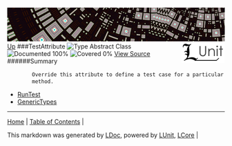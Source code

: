 ![](../Content/LUnit-banner-small.png "")
[<img align="right" src="../Content/LUnit-logo-small.png">](../../README.md)
[Up](../LUnit.md)
###TestAttribute
![Type Abstract Class](http://b.repl.ca/v1/Type-Abstract%20Class-lightgrey.png "") ![Documented 100%](http://b.repl.ca/v1/Documented-100%25-brightgreen.png "") ![Covered 0%](http://b.repl.ca/v1/Covered-0%25-red.png "")
[View Source](../Attributes/TestAttribute.cs)
######Summary

            Override this attribute to define a test case for a particular
            method.
            
 - [RunTest](TestAttribute_RunTest.md)
 - [GenericTypes](TestAttribute_GenericTypes.md)
---

[Home](../../README.md) | [Table of Contents](../../TableOfContents.md) | 


This markdown was generated by [LDoc](https://github.com/CodeSingularity/LDoc), powered by [LUnit](https://github.com/CodeSingularity/LUnit), [LCore](https://github.com/CodeSingularity/LCore) | 

